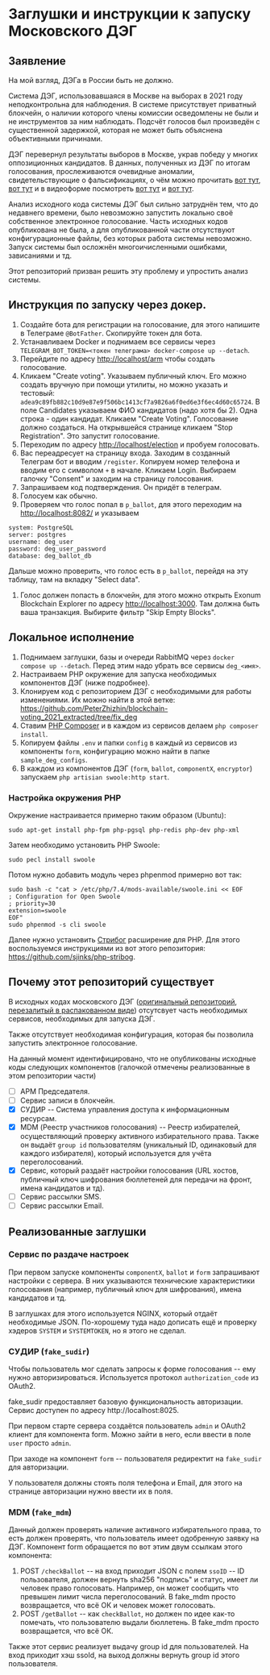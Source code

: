 # Заглушки и инструкции к запуску Московского ДЭГ
## Заявление

На мой взгляд, ДЭГа в России быть не должно. 

Система ДЭГ, использовавшаяся в Москве на выборах в 2021 году неподконтрольна для наблюдения. 
В системе присутствует приватный блокчейн, о наличии которого члены комиссии осведомлены не были и не инструментов за ним наблюдать.
Подсчёт голосов был произведён с существенной задержкой, которая не может быть объяснена объективными причинами.

ДЭГ перевернул результаты выборов в Москве, украв победу у многих оппозиционных кандидатов.
В данных, полученных из ДЭГ по итогам голосования, прослеживаются очевидные аномалии, свидетельствующие о фальсификациях, о чём
можно прочитать [вот тут](https://novayagazeta.ru/articles/2021/09/30/mandaty-polzuiutsia-vbrosom), [вот тут](https://novayagazeta.ru/articles/2021/11/09/zazor-i-pozor)
и в видеоформе посмотреть [вот тут](https://www.youtube.com/watch?v=4ffEHROI8WI) и [вот тут](https://www.youtube.com/watch?v=SFogBbUGLk4).

Анализ исходного кода системы ДЭГ был сильно затруднён тем, что до недавнего времени, было невозможно запустить локально своё собственное электронное голосование.
Часть исходных кодов опубликована не была, а для опубликованной части отсутствуют конфигурационные файлы, без которых работа системы невозможно.
Запуск системы был осложнён многоичисленными ошибками, зависаниями и тд.

Этот репозиторий призван решить эту проблему и упростить анализ системы.

## Инструкция по запуску через докер.

1. Создайте бота для регистрации на голосование, для этого напишите в Телеграме
   `@BotFather`. Скопируйте токен для бота.
1. Устанавливаем Docker и поднимаем все сервисы через
   `TELEGRAM_BOT_TOKEN=<токен телеграма> docker-compose up --detach`.
1. Перейдите по адресу [http://localhost/arm](http://localhost/arm) чтобы создать голосование.
1. Кликаем "Create voting". Указываем публичный ключ. Его можно создать вручную
   при помощи утилиты, но можно указать и тестовый:
   `adea9c89fb882c10d9e87e9f506bc1413cf7a9826a6f0ed6e3f6ec4d60c65724`. В поле
   Candidates указываем ФИО кандидатов (надо хотя бы 2). Одна строка - один
   кандидат. Кликаем "Create Voting". Голосование должно создаться. На
   открывшейся странице кликаем "Stop Registration". Это запустит голосование.
1. Переходим по адресу [http://localhost/election](http://localhost/election) и
   пробуем голосовать.
1. Вас переадресует на страницу входа. Заходим в созданный Телеграм бот и
   вводим `/register`. Копируем номер телефона и вводим его с символом `+` в
   начале. Кликаем Login. Выбираем галочку "Consent" и заходим на страницу
   голосования.
1. Запрашиваем код подтверждения. Он придёт в телеграм.
1. Голосуем как обычно.
1. Проверяем что голос попал в `p_ballot`, для этого переходим на [http://localhost:8082/](http://localhost:8082/) и указываем
```
system: PostgreSQL
server: postgres
username: deg_user
password: deg_user_password
database: deg_ballot_db
```
Дальше можно проверить, что голос есть в `p_ballot`, перейдя на эту таблицу, там на вкладку "Select data".
1. Голос должен попасть в блокчейн, для этого можно открыть Exonum Blockchain
   Explorer по адресу [http://localhost:3000](http://localhost:3000). Там
   должна быть ваша транзакция. Выбирите фильтр "Skip Empty Blocks".

## Локальное исполнение

1. Поднимаем заглушки, базы и очереди RabbitMQ через `docker compose up --detach`. Перед этим надо убрать все сервисы `deg_<имя>`. 
1. Настраиваем PHP окружение для запуска необходимых компонентов ДЭГ (ниже подробнее).
1. Клонируем код с репозиторием ДЭГ с необходимыми для работы изменениями. Их можно найти в этой ветке: https://github.com/PeterZhizhin/blockchain-voting_2021_extracted/tree/fix_deg
1. Ставим [PHP Composer](https://getcomposer.org/) и в каждом из сервисов делаем `php composer install`. 
1. Копируем файлы `.env` и папки `config` в каждый из сервисов из компоненты `form`, конфигурацию можно найти в папке `sample_deg_configs`.
1. В каждом из компонентов ДЭГ (`form`, `ballot`, `componentX`, `encryptor`) запускаем `php artisian swoole:http start`.

### Настройка окружения PHP

Окружение настраивается примерно таким образом (Ubuntu):
```
sudo apt-get install php-fpm php-pgsql php-redis php-dev php-xml
```

Затем необходимо установить PHP Swoole:
```
sudo pecl install swoole
```
Потом нужно добавить модуль через phpenmod примерно вот так:
```
sudo bash -c "cat > /etc/php/7.4/mods-available/swoole.ini << EOF
; Configuration for Open Swoole
; priority=30
extension=swoole
EOF"
sudo phpenmod -s cli swoole
```

Далее нужно установить [Стрибог](https://ru.wikipedia.org/wiki/%D0%A1%D1%82%D1%80%D0%B8%D0%B1%D0%BE%D0%B3_(%D1%85%D0%B5%D1%88-%D1%84%D1%83%D0%BD%D0%BA%D1%86%D0%B8%D1%8F)) расширение для PHP.
Для этого воспользуемся инструкциями из вот этого репозитория: https://github.com/sjinks/php-stribog.

## Почему этот репозиторий существует
В исходных кодах московского ДЭГ ([оригинальный репозиторий](https://github.com/moscow-technologies/blockchain-voting_2021),
[перезалитый в распакованном виде](https://github.com/PeterZhizhin/blockchain-voting_2021_extracted))
отсутсвует часть необходимых сервисов, необходимых для запуска ДЭГ.

Также отсутствует необходимая конфигурация, которая бы позволила запустить электронное голосование.

На данный момент идентифицировано, что не опубликованы исходные коды следующих компонентов (галочкой отмечены реализованные в этом репозитории части)
- [ ] АРМ Председателя.
- [ ] Сервис записи в блокчейн.
- [x] СУДИР -- Система управления доступа к информационным ресурсам.
- [x] MDM (Реестр участников голосования) -- Реестр избирателей, осуществляющий проверку активного избирательного права.
Также он выдаёт `group id` пользователям (уникальный ID, одинаковый для каждого избирателя), который используется для учёта переголосований.
- [x] Сервис, который раздаёт настройки голосования (URL хостов, публичный ключ шифрования бюллетеней для передачи на фронт, имена кандидатов и тд).
- [ ] Сервис рассылки SMS.
- [ ] Сервис рассылки Email.

## Реализованные заглушки
### Сервис по раздаче настроек

При первом запуске компоненты `componentX`, `ballot` и `form` запрашивают настройки с сервера.
В них указываются технические характеристики голосования (например, публичный ключ для шифрования),
имена кандидатов и тд.

В заглушках для этого используется NGINX, который отдаёт необходимые JSON. По-хорошему туда надо дописать ещё и проверку хэдеров
`SYSTEM` и `SYSTEMTOKEN`, но я этого не сделал.

### СУДИР (`fake_sudir`)
Чтобы пользователь мог сделать запросы к форме голосования -- ему нужно авторизироваться.
Используется протокол `authorization_code` из OAuth2.

fake_sudir предоставляет базовую функциональность авторизации. Сервис доступен по адресу http://localhost:8025.

При первом старте сервера создаётся пользователь `admin` и OAuth2 клиент для компонента form.
Можно зайти в него, если ввести в поле `user` просто `admin`.

При заходе на компонент `form` -- пользователя редиректит на `fake_sudir` для авторизации.

У пользователя должны стоять поля телефона и Email, для этого на странице авторизации нужно ввести их в поля.

### MDM (`fake_mdm`)

Данный должен проверять наличие активного избирательного права, то есть должен проверять, что пользователь имеет одобренную заявку на ДЭГ.
Компонент form обращается по вот этим двум ссылкам этого компонента:
1. POST `/checkBallot` -- на вход приходит JSON с полем `ssoID` -- ID пользователя, должен вернуть sha256 "подпись" и статус, имеет ли человек право голосовать.
Например, он может сообщить что превышен лимит числа переголосований. В fake_mdm просто возвращается, что всё ОК и человек может голосовать.
2. POST `/getBallot` -- как `checkBallot`, но должен по идее как-то помечать, что пользователю выдали бюллетень. В fake_mdm просто возвращается, что всё ОК.

Также этот сервис реализует выдачу group id для пользователей. На вход приходит хэш ssoId, на выход должны вернуть group id этого пользователя.
